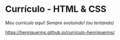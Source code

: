 # Currículo - HTML & CSS 
*Meu curriculo aqui! Sempre evoluindo! (ou tentando)*

https://henriquerms.github.io/curriculo-henriquerms/
